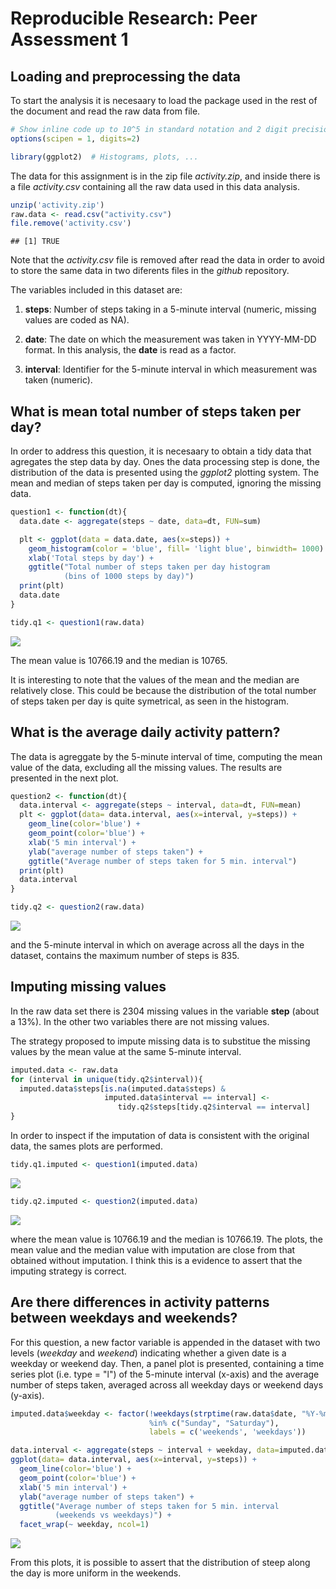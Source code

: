 # Reproducible Research: Peer Assessment 1


## Loading and preprocessing the data

To start the analysis it is necesaary to load the package used in the rest
of the document and read the raw data from file.


```r
# Show inline code up to 10^5 in standard notation and 2 digit precision
options(scipen = 1, digits=2) 

library(ggplot2)  # Histograms, plots, ...
```

The data for this assignment is in the zip file *activity.zip*, and 
inside there is a file *activity.csv* containing all the raw data used 
in this data analysis.


```r
unzip('activity.zip')
raw.data <- read.csv("activity.csv")
file.remove('activity.csv')
```

```
## [1] TRUE
```

Note that the *activity.csv* file is removed after read the data in order to avoid to 
store the same data in two diferents files in the *github* repository.

The variables included in this dataset are:

1. **steps**: Number of steps taking in a 5-minute interval (numeric,
    missing values are coded as NA).

2. **date**: The date on which the measurement was taken in YYYY-MM-DD format.
   In this analysis, the **date** is read as a factor.

3. **interval**: Identifier for the 5-minute interval in which measurement 
   was taken (numeric).


## What is mean total number of steps taken per day?

In order to address this question, it is necesaary to obtain a tidy data
that agregates the step data by day. Ones the data processing step is done,
the distribution of the data is presented using the *ggplot2* plotting system. 
The mean and median of steps taken per day is computed, ignoring the missing data.


```r
question1 <- function(dt){
  data.date <- aggregate(steps ~ date, data=dt, FUN=sum)

  plt <- ggplot(data = data.date, aes(x=steps)) + 
    geom_histogram(color = 'blue', fill= 'light blue', binwidth= 1000)  +
    xlab('Total steps by day') + 
    ggtitle("Total number of steps taken per day histogram
            (bins of 1000 steps by day)")
  print(plt)
  data.date  
}

tidy.q1 <- question1(raw.data)
```

![](PA1_template_files/figure-html/question1-1.png) 

The mean value is 10766.19 and the 
median is 10765.

It is interesting to note that the values of the mean and the median are relatively close. 
This could be because the distribution of the total number of steps taken per day is quite symetrical, 
as seen in the histogram.


## What is the average daily activity pattern?

The data is agreggate by the 5-minute interval of time, computing the mean value of
the data, excluding all the missing values. The results are presented in the next plot.


```r
question2 <- function(dt){
  data.interval <- aggregate(steps ~ interval, data=dt, FUN=mean)
  plt <- ggplot(data= data.interval, aes(x=interval, y=steps)) + 
    geom_line(color='blue') + 
    geom_point(color='blue') +
    xlab('5 min interval') + 
    ylab("average number of steps taken") +
    ggtitle("Average number of steps taken for 5 min. interval")
  print(plt)
  data.interval
}

tidy.q2 <- question2(raw.data)
```

![](PA1_template_files/figure-html/question2-1.png) 

and the 5-minute interval in which on average across all the days in the dataset, 
contains the maximum number of steps is
835.

## Imputing missing values

In the raw data set there is 2304 missing values
in the variable **step** (about a 13%). In the other two variables there are not 
missing values.

The strategy proposed to impute missing data is to substitue the missing 
values by the mean value at the same 5-minute interval. 


```r
imputed.data <- raw.data
for (interval in unique(tidy.q2$interval)){
  imputed.data$steps[is.na(imputed.data$steps) & 
                     imputed.data$interval == interval] <- 
                        tidy.q2$steps[tidy.q2$interval == interval]
}
```

In order to inspect if the imputation of data is consistent with
the original data, the sames plots are performed.


```r
tidy.q1.imputed <- question1(imputed.data)
```

![](PA1_template_files/figure-html/question3b-1.png) 

```r
tidy.q2.imputed <- question2(imputed.data)
```

![](PA1_template_files/figure-html/question3b-2.png) 

where the mean value is 10766.19 and the 
median is 10766.19. The plots, the mean value and the median value
with imputation are close from that obtained without imputation. I think this is a
evidence to assert that the imputing strategy is correct.

## Are there differences in activity patterns between weekdays and weekends?

For this question, a new factor variable is appended in the dataset with two levels
(*weekday* and *weekend*) indicating whether a given date is a weekday or weekend day.
Then, a panel plot is presented, containing a time series plot (i.e. type = "l") of the 
5-minute interval (x-axis) and the average number of steps taken, averaged across all 
weekday days or weekend days (y-axis). 


```r
imputed.data$weekday <- factor(!weekdays(strptime(raw.data$date, "%Y-%m-%d")) 
                               %in% c("Sunday", "Saturday"), 
                               labels = c('weekends', 'weekdays'))

data.interval <- aggregate(steps ~ interval + weekday, data=imputed.data, FUN=mean)
ggplot(data= data.interval, aes(x=interval, y=steps)) + 
  geom_line(color='blue') + 
  geom_point(color='blue') +
  xlab('5 min interval') +
  ylab("average number of steps taken") +
  ggtitle("Average number of steps taken for 5 min. interval
          (weekends vs weekdays)") +
  facet_wrap(~ weekday, ncol=1)
```

![](PA1_template_files/figure-html/question4-1.png) 

From this plots, it is possible to assert that the distribution of steep along the day is more uniform in the weekends.

